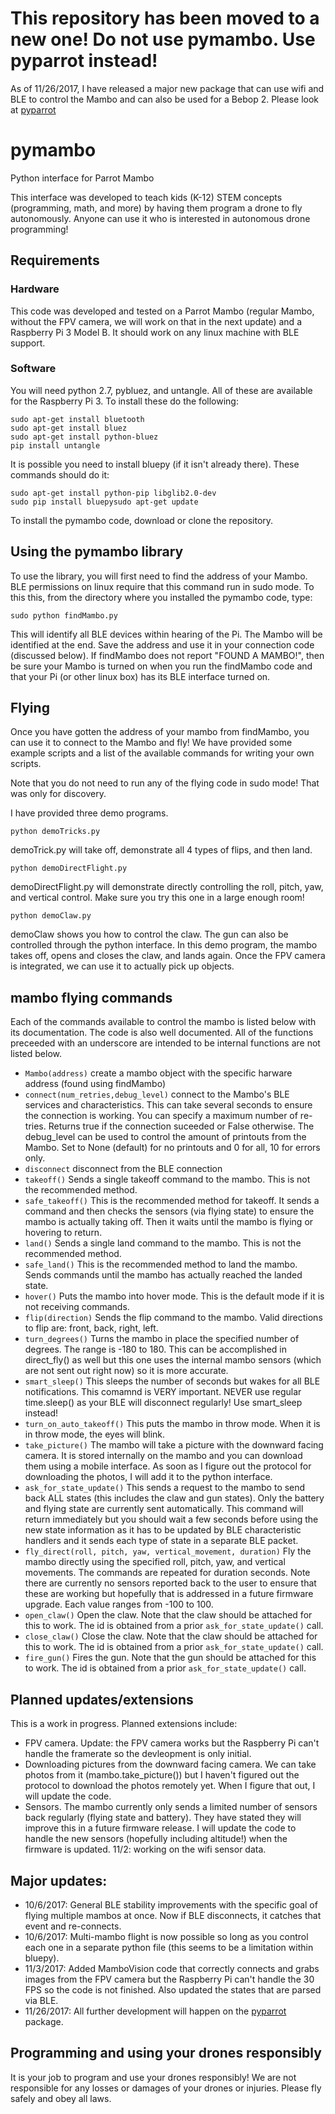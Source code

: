 # This repository has been moved to a new one!  Do not use pymambo.  Use pyparrot instead!
As of 11/26/2017, I have released a major new package that can use wifi and BLE to control the Mambo and can also be used for a Bebop 2.  Please look at [pyparrot](https://github.com/amymcgovern/pyparrot)

# pymambo
Python interface for Parrot Mambo

This interface was developed to teach kids (K-12) STEM concepts (programming, math, and more) by having them program a drone to fly autonomously.  Anyone can use it who is interested in autonomous drone programming!  

## Requirements

### Hardware

This code was developed and tested on a Parrot Mambo (regular Mambo, without the FPV camera, we will work on that in the next update) and a Raspberry Pi 3 Model B.  It should work on any linux machine with BLE support.

### Software
You will need python 2.7, pybluez, and untangle.  All of these are available for the Raspberry Pi 3.  To install these do the following:

```
sudo apt-get install bluetooth
sudo apt-get install bluez
sudo apt-get install python-bluez
pip install untangle
```

It is possible you need to install bluepy (if it isn't already there).  These commands should do it:
```
sudo apt-get install python-pip libglib2.0-dev
sudo pip install bluepysudo apt-get update
```

To install the pymambo code, download or clone the repository.

## Using the pymambo library

To use the library, you will first need to find the address of your Mambo.  BLE permissions on linux require that this command run in sudo mode.  To this this, from the directory where you installed the pymambo code, type:

```
sudo python findMambo.py
```

This will identify all BLE devices within hearing of the Pi.  The Mambo will be identified at the end.  Save the address and use it in your connection code (discussed below).  If findMambo does not report "FOUND A MAMBO!", then be sure your Mambo is turned on when you run the findMambo code and that your Pi (or other linux box) has its BLE interface turned on.

## Flying

Once you have gotten the address of your mambo from findMambo, you can use it to connect to the Mambo and fly!  We have provided some example scripts and a list of the available commands for writing your own scripts.

Note that you do not need to run any of the flying code in sudo mode!  That was only for discovery.

I have provided three demo programs. 

```
python demoTricks.py
```
demoTrick.py will take off, demonstrate all 4 types of flips, and then land.

```
python demoDirectFlight.py
```
demoDirectFlight.py will demonstrate directly controlling the roll, pitch, yaw, and vertical control.  Make sure you try this one in a large enough room!

```
python demoClaw.py
```
demoClaw shows you how to control the claw.  The gun can also be controlled through the python interface.  In this demo program, the mambo takes off, opens and closes the claw, and lands again.  Once the FPV camera is integrated, we can use it to actually pick up objects.

## mambo flying commands

Each of the commands available to control the mambo is listed below with its documentation.  The code is also well documented.  All of the functions preceeded with an underscore are intended to be internal functions are not listed below.

* ```Mambo(address)``` create a mambo object with the specific harware address (found using findMambo)
* ```connect(num_retries,debug_level)``` connect to the Mambo's BLE services and characteristics.  This can take several seconds to ensure the connection is working.  You can specify a maximum number of re-tries.  Returns true if the connection suceeded or False otherwise.  The debug_level can be used to control the amount of printouts from the Mambo.  Set to None (default) for no printouts and 0 for all, 10 for errors only.
* ```disconnect``` disconnect from the BLE connection
* ```takeoff()``` Sends a single takeoff command to the mambo.  This is not the recommended method.
* ```safe_takeoff()``` This is the recommended method for takeoff.  It sends a command and then checks the sensors (via flying state) to ensure the mambo is actually taking off.  Then it waits until the mambo is flying or hovering to return.
* ```land()``` Sends a single land command to the mambo.  This is not the recommended method.
* ```safe_land()``` This is the recommended method to land the mambo.  Sends commands until the mambo has actually reached the landed state.
* ```hover()``` Puts the mambo into hover mode.  This is the default mode if it is not receiving commands.
* ```flip(direction)``` Sends the flip command to the mambo. Valid directions to flip are: front, back, right, left.
* ```turn_degrees()``` Turns the mambo in place the specified number of degrees.  The range is -180 to 180.  This can be accomplished in direct_fly() as well but this one uses the internal mambo sensors (which are not sent out right now) so it is more accurate.
* ```smart_sleep()``` This sleeps the number of seconds but wakes for all BLE notifications.  This comamnd is VERY important.  NEVER use regular time.sleep() as your BLE will disconnect regularly!  Use smart_sleep instead!
* ```turn_on_auto_takeoff()``` This puts the mambo in throw mode.  When it is in throw mode, the eyes will blink.
* ```take_picture()``` The mambo will take a picture with the downward facing camera.  It is stored internally on the mambo and you can download them using a mobile interface.  As soon as I figure out the protocol for downloading the photos, I will add it to the python interface.
* ```ask_for_state_update()``` This sends a request to the mambo to send back ALL states (this includes the claw and gun states).  Only the battery and flying state are currently sent automatically.  This command will return immediately but you should wait a few seconds before using the new state information as it has to be updated by BLE characteristic handlers and it sends each type of state in a separate BLE packet.
* ```fly_direct(roll, pitch, yaw, vertical_movement, duration)``` Fly the mambo directly using the specified roll, pitch, yaw, and vertical movements.  The commands are repeated for duration seconds.  Note there are currently no sensors reported back to the user to ensure that these are working but hopefully that is addressed in a future firmware upgrade.  Each value ranges from -100 to 100.  
* ```open_claw()``` Open the claw.  Note that the claw should be attached for this to work.  The id is obtained from a prior ```ask_for_state_update()``` call.
* ```close_claw()``` Close the claw. Note that the claw should be attached for this to work.  The id is obtained from a prior ```ask_for_state_update()``` call.
* ```fire_gun()``` Fires the gun.  Note that the gun should be attached for this to work.  The id is obtained from a prior ```ask_for_state_update()``` call.



## Planned updates/extensions

This is a work in progress.  Planned extensions include:

* FPV camera.  Update: the FPV camera works but the Raspberry Pi can't handle the framerate so the devleopment is only initial. 
* Downloading pictures from the downward facing camera.  We can take photos from it (mambo.take_picture()) but I haven't figured out the protocol to download the photos remotely yet.  When I figure that out, I will update the code.
* Sensors.  The mambo currently only sends a limited number of sensors back regularly (flying state and battery).  They have stated they will improve this in a future firmware release.  I will update the code to handle the new sensors (hopefully including altitude!) when the firmware is updated.  11/2: working on the wifi sensor data.

## Major updates:
* 10/6/2017: General BLE stability improvements with the specific goal of flying multiple mambos at once.  Now if BLE disconnects, it catches that event and re-connects.  
* 10/6/2017: Multi-mambo flight is now possible so long as you control each one in a separate python file (this seems to be a limitation within bluepy). 
* 11/3/2017: Added MamboVision code that correctly connects and grabs images from the FPV camera but the Raspberry Pi can't handle the 30 FPS so the code is not finished.  Also updated the states that are parsed via BLE.
* 11/26/2017: All further development will happen on the [pyparrot](https://github.com/amymcgovern/pyparrot) package.

## Programming and using your drones responsibly

It is your job to program and use your drones responsibly!  We are not responsible for any losses or damages of your drones or injuries.  Please fly safely and obey all laws.
